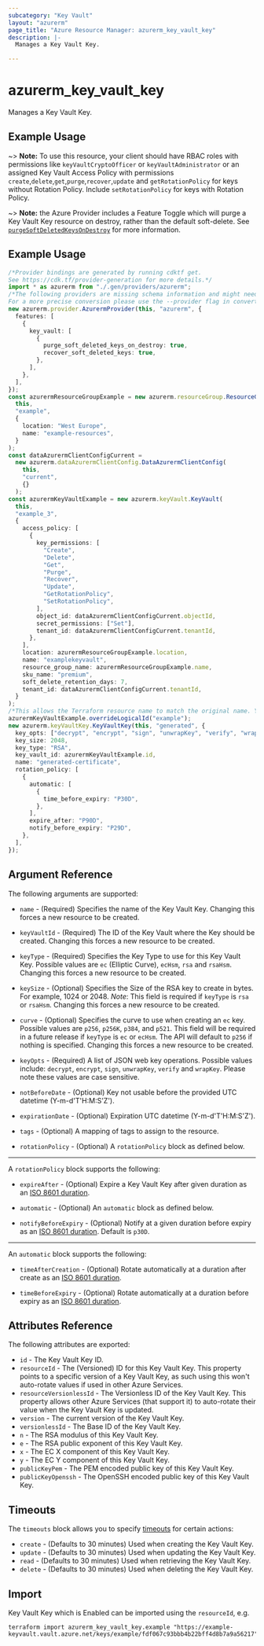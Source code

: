 ```yaml
---
subcategory: "Key Vault"
layout: "azurerm"
page_title: "Azure Resource Manager: azurerm_key_vault_key"
description: |-
  Manages a Key Vault Key.

---
```


# azurerm\_key\_vault\_key

Manages a Key Vault Key.

## Example Usage

\~> **Note:** To use this resource, your client should have RBAC roles with permissions like `keyVaultCryptoOfficer` or `keyVaultAdministrator` or an assigned Key Vault Access Policy with permissions `create`,`delete`,`get`,`purge`,`recover`,`update` and `getRotationPolicy` for keys without Rotation Policy. Include `setRotationPolicy` for keys with Rotation Policy.

\~> **Note:** the Azure Provider includes a Feature Toggle which will purge a Key Vault Key resource on destroy, rather than the default soft-delete. See [`purgeSoftDeletedKeysOnDestroy`](https://registry.terraform.io/providers/hashicorp/azurerm/latest/docs/guides/features-block#purge_soft_deleted_keys_on_destroy) for more information.

## Example Usage

```typescript
/*Provider bindings are generated by running cdktf get.
See https://cdk.tf/provider-generation for more details.*/
import * as azurerm from "./.gen/providers/azurerm";
/*The following providers are missing schema information and might need manual adjustments to synthesize correctly: azurerm.
For a more precise conversion please use the --provider flag in convert.*/
new azurerm.provider.AzurermProvider(this, "azurerm", {
  features: [
    {
      key_vault: [
        {
          purge_soft_deleted_keys_on_destroy: true,
          recover_soft_deleted_keys: true,
        },
      ],
    },
  ],
});
const azurermResourceGroupExample = new azurerm.resourceGroup.ResourceGroup(
  this,
  "example",
  {
    location: "West Europe",
    name: "example-resources",
  }
);
const dataAzurermClientConfigCurrent =
  new azurerm.dataAzurermClientConfig.DataAzurermClientConfig(
    this,
    "current",
    {}
  );
const azurermKeyVaultExample = new azurerm.keyVault.KeyVault(
  this,
  "example_3",
  {
    access_policy: [
      {
        key_permissions: [
          "Create",
          "Delete",
          "Get",
          "Purge",
          "Recover",
          "Update",
          "GetRotationPolicy",
          "SetRotationPolicy",
        ],
        object_id: dataAzurermClientConfigCurrent.objectId,
        secret_permissions: ["Set"],
        tenant_id: dataAzurermClientConfigCurrent.tenantId,
      },
    ],
    location: azurermResourceGroupExample.location,
    name: "examplekeyvault",
    resource_group_name: azurermResourceGroupExample.name,
    sku_name: "premium",
    soft_delete_retention_days: 7,
    tenant_id: dataAzurermClientConfigCurrent.tenantId,
  }
);
/*This allows the Terraform resource name to match the original name. You can remove the call if you don't need them to match.*/
azurermKeyVaultExample.overrideLogicalId("example");
new azurerm.keyVaultKey.KeyVaultKey(this, "generated", {
  key_opts: ["decrypt", "encrypt", "sign", "unwrapKey", "verify", "wrapKey"],
  key_size: 2048,
  key_type: "RSA",
  key_vault_id: azurermKeyVaultExample.id,
  name: "generated-certificate",
  rotation_policy: [
    {
      automatic: [
        {
          time_before_expiry: "P30D",
        },
      ],
      expire_after: "P90D",
      notify_before_expiry: "P29D",
    },
  ],
});

```

## Argument Reference

The following arguments are supported:

*   `name` - (Required) Specifies the name of the Key Vault Key. Changing this forces a new resource to be created.

*   `keyVaultId` - (Required) The ID of the Key Vault where the Key should be created. Changing this forces a new resource to be created.

*   `keyType` - (Required) Specifies the Key Type to use for this Key Vault Key. Possible values are `ec` (Elliptic Curve), `ecHsm`, `rsa` and `rsaHsm`. Changing this forces a new resource to be created.

*   `keySize` - (Optional) Specifies the Size of the RSA key to create in bytes. For example, 1024 or 2048. *Note*: This field is required if `keyType` is `rsa` or `rsaHsm`. Changing this forces a new resource to be created.

*   `curve` - (Optional) Specifies the curve to use when creating an `ec` key. Possible values are `p256`, `p256K`, `p384`, and `p521`. This field will be required in a future release if `keyType` is `ec` or `ecHsm`. The API will default to `p256` if nothing is specified. Changing this forces a new resource to be created.

*   `keyOpts` - (Required) A list of JSON web key operations. Possible values include: `decrypt`, `encrypt`, `sign`, `unwrapKey`, `verify` and `wrapKey`. Please note these values are case sensitive.

*   `notBeforeDate` - (Optional) Key not usable before the provided UTC datetime (Y-m-d'T'H:M:S'Z').

*   `expirationDate` - (Optional) Expiration UTC datetime (Y-m-d'T'H:M:S'Z').

*   `tags` - (Optional) A mapping of tags to assign to the resource.

*   `rotationPolicy` - (Optional) A `rotationPolicy` block as defined below.

***

A `rotationPolicy` block supports the following:

*   `expireAfter` - (Optional) Expire a Key Vault Key after given duration as an [ISO 8601 duration](https://en.wikipedia.org/wiki/ISO_8601#Durations).

*   `automatic` - (Optional) An `automatic` block as defined below.

*   `notifyBeforeExpiry` - (Optional) Notify at a given duration before expiry as an [ISO 8601 duration](https://en.wikipedia.org/wiki/ISO_8601#Durations). Default is `p30D`.

***

An `automatic` block supports the following:

*   `timeAfterCreation` - (Optional) Rotate automatically at a duration after create as an [ISO 8601 duration](https://en.wikipedia.org/wiki/ISO_8601#Durations).

*   `timeBeforeExpiry` - (Optional) Rotate automatically at a duration before expiry as an [ISO 8601 duration](https://en.wikipedia.org/wiki/ISO_8601#Durations).

## Attributes Reference

The following attributes are exported:

* `id` - The Key Vault Key ID.
* `resourceId` - The (Versioned) ID for this Key Vault Key. This property points to a specific version of a Key Vault Key, as such using this won't auto-rotate values if used in other Azure Services.
* `resourceVersionlessId` - The Versionless ID of the Key Vault Key. This property allows other Azure Services (that support it) to auto-rotate their value when the Key Vault Key is updated.
* `version` - The current version of the Key Vault Key.
* `versionlessId` - The Base ID of the Key Vault Key.
* `n` - The RSA modulus of this Key Vault Key.
* `e` - The RSA public exponent of this Key Vault Key.
* `x` - The EC X component of this Key Vault Key.
* `y` - The EC Y component of this Key Vault Key.
* `publicKeyPem` - The PEM encoded public key of this Key Vault Key.
* `publicKeyOpenssh` - The OpenSSH encoded public key of this Key Vault Key.

## Timeouts

The `timeouts` block allows you to specify [timeouts](https://www.terraform.io/language/resources/syntax#operation-timeouts) for certain actions:

* `create` - (Defaults to 30 minutes) Used when creating the Key Vault Key.
* `update` - (Defaults to 30 minutes) Used when updating the Key Vault Key.
* `read` - (Defaults to 30 minutes) Used when retrieving the Key Vault Key.
* `delete` - (Defaults to 30 minutes) Used when deleting the Key Vault Key.

## Import

Key Vault Key which is Enabled can be imported using the `resourceId`, e.g.

```shell
terraform import azurerm_key_vault_key.example "https://example-keyvault.vault.azure.net/keys/example/fdf067c93bbb4b22bff4d8b7a9a56217"
```
